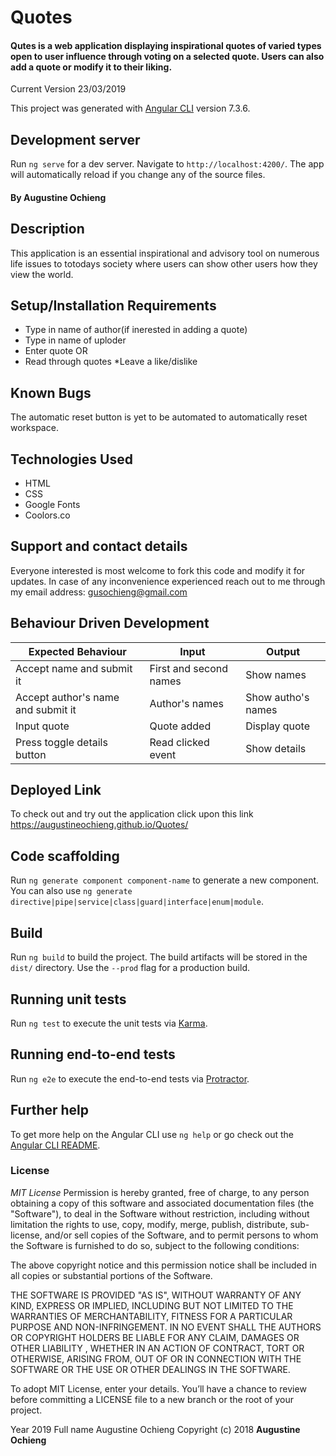 # Quotes

#### Qutes is a web application displaying inspirational quotes of varied types open to user influence through voting on a selected quote. Users can also add a quote or modify it to their liking.
Current Version 23/03/2019


This project was generated with [Angular CLI](https://github.com/angular/angular-cli) version 7.3.6.

## Development server

Run `ng serve` for a dev server. Navigate to `http://localhost:4200/`. The app will automatically reload if you change any of the source files.



#### By **Augustine Ochieng**

## Description
This application is an essential inspirational and advisory tool on numerous life issues to totodays society where users can show other users how they view the world.

## Setup/Installation Requirements
* Type in name of author(if inerested in adding a quote)
* Type in name of uploder
* Enter quote 
    OR
* Read through quotes
*Leave a like/dislike

## Known Bugs
The automatic reset button is yet to be automated to automatically reset workspace.

## Technologies Used
* HTML
* CSS
* Google Fonts
* Coolors.co

## Support and contact details
Everyone interested is most welcome to fork this code and modify it for updates. In case of any inconvenience experienced reach out to me through my email address: gusochieng@gmail.com

## Behaviour Driven Development

| Expected Behaviour     | Input                    | Output                 |
|------------------------|--------------------------|------------------------|
| Accept name and submit it| First and second names | Show names             |
| Accept author's name and submit it| Author's names| Show autho's names|
| Input quote| Quote added| Display quote|
| Press toggle details button| Read clicked event| Show details|

## Deployed Link
To check out and try out the application click upon this link https://augustineochieng.github.io/Quotes/


## Code scaffolding

Run `ng generate component component-name` to generate a new component. You can also use `ng generate directive|pipe|service|class|guard|interface|enum|module`.

## Build

Run `ng build` to build the project. The build artifacts will be stored in the `dist/` directory. Use the `--prod` flag for a production build.

## Running unit tests

Run `ng test` to execute the unit tests via [Karma](https://karma-runner.github.io).

## Running end-to-end tests

Run `ng e2e` to execute the end-to-end tests via [Protractor](http://www.protractortest.org/).

## Further help

To get more help on the Angular CLI use `ng help` or go check out the [Angular CLI README](https://github.com/angular/angular-cli/blob/master/README.md).

### License
*MIT License*
Permission is hereby granted, free of charge, to any person obtaining a copy of this software and associated documentation files (the "Software"), to deal in the Software without restriction, including without limitation the rights to use, copy, modify, merge, publish, distribute, sub-license, and/or sell copies of the Software, and to permit persons to whom the Software is furnished to do so, subject to the following conditions:

The above copyright notice and this permission notice shall be included in all copies or substantial portions of the Software.

THE SOFTWARE IS PROVIDED "AS IS", WITHOUT WARRANTY OF ANY KIND, EXPRESS OR IMPLIED, INCLUDING BUT NOT LIMITED TO THE WARRANTIES OF MERCHANTABILITY, FITNESS FOR A PARTICULAR PURPOSE AND NON-INFRINGEMENT. IN NO EVENT SHALL THE AUTHORS OR COPYRIGHT HOLDERS BE LIABLE FOR ANY CLAIM, DAMAGES OR OTHER LIABILITY , WHETHER IN AN ACTION OF CONTRACT, TORT OR OTHERWISE, ARISING FROM, OUT OF OR IN CONNECTION WITH THE SOFTWARE OR THE USE OR OTHER DEALINGS IN THE SOFTWARE.

To adopt MIT License, enter your details. You’ll have a chance to review before committing a LICENSE file to a new branch or the root of your project.

Year
2019
Full name
Augustine Ochieng
Copyright (c) 2018 **Augustine Ochieng**